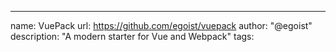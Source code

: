 ---
name: VuePack
url: https://github.com/egoist/vuepack
author: "@egoist"
description: "A modern starter for Vue and Webpack"
tags: